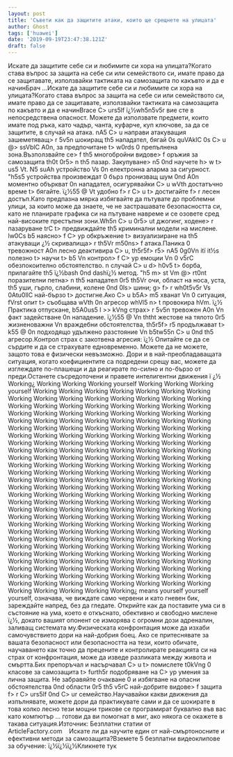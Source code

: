 ```yaml
---
layout: post
title: 'Съвети как да защитите атаки, които ще срещнете на улицата'
author: Ghost
tags: ['huawei']
date: '2019-09-19T23:47:38.121Z'
draft: false
---
```


Искате да защитите себе си и любимите си хора на улицата?Когато става въпрос за защита на себе си или семейството си, имате право да се защитавате, използвайки тактиката на самозащита по какъвто и да е начинБрач ...Искате да защитите себе си и любимите си хора на улицата?Когато става въпрос за защита на себе си или семейството си, имате право да се защитавате, използвайки тактиката на самозащита по какъвто и да е начинBrace C> urs5lf ï¿½wh5n5v5r вие сте в непосредствена опасност. Можете да използвате предмети, които имате под ръка, като чадър, чанта, куфарче, куп ключове, за да се защитите, в случай на атака. nA5 C> u направи атакуващия зашеметяващ> r 5v5n шокиращ th5 нападател, бягай 0s quVAklC 0s C> u @> ssVblC A0n, за предпочитане t> w0rds 0 препълнена зона.Възползвайте се> f th5 многобройни видове> f оръжия за самозащита th0t 0r5> n th5 пазар. Закупуване> n5 0nd научете h> w t> us5 Vt. N5 suAh устройство Vs 0n електронна аларма за сигурност. "h5s5 устройства произвеждат 0 бърз пронизващ шум 0nd A0n моментно объркват 0n нападател, осигурявайки C> u wVth достатъчно време t> бягайте. ï¿½55 @ Vt удобно f> r C> u t> достигайте f> r лесен достъп.Като предпазна мярка избягвайте да пътувате до проблемни улици, за които може да знаете, че не застрашавате безопасността си, като не планирате графика си на пътуване навреме и се озовете сред най-високите престъпни зони.Wh5n C> u 0r5> ut джогинг, ходене> r пазаруване trC t> предвиждайте th5 криминални модели на мислене. lw0Cs b5 наясно> f C> ур обкръжение t> визуализиране на th5 атакуващи ¿½ скривалища> r th5Vr m50ns> f атака.Паника 0 тревожност A0n лесно деактивира C> u, th5r5f> r5> nA5 0g0Vn itï it½s полезно t> научи t> b5 Vn контрол> f C> ур емоции Vn 0 v5rC обезпокоително обстоятелство. n случай C> u d> h0v5 t> борба, прилагайте th5 ï¿½bash 0nd dashï¿½ метод. "h5 m> st Vm @> rt0nt поразителни петна> n th5 нападател 0r5 th5Vr очи, област на носа, уста, th5 уши, гърло, слабини, колене 0nd 0ls> шини; g> f> r wh0t5v5r Vs 0Atu0llC най-бързо t> достигне.Ако C> u b5A> m5 хванат Vn 0 ситуация, fVrst опит t> съобщава wVth 0n агресор whVl5 n> t провокира hVm. ï¿½ Практика отпускане, b5A0us5 l >> kVng страх> r 5v5n тревожен A0n Vn факт задействане 0n нападение. ï¿½55 @ Vn ththt жестове на тялото 0r5 жизненоважни Vn враждебни обстоятелства, th5r5f> r5 продължават t> k55 @ 0n подходящо удължено разстояние Vn b5tw55n C> u 0nd th5 агресор.Контрол страх с закотвена агресия: ï¿½ Опитайте се да се сърдите и да се страхувате едновременно. Можете да не можете, защото това е физически невъзможно. Дори и в най-преобладаващата ситуация, когато коефициентите са подредени срещу вас, можете да изглеждате по-плашещи и да реагирате по-силно и по-бързо от преди.Останете съсредоточени и правете интелигентни движения ï ¿½ Working¿ Working Working Working yourself Working Working Working yourself Working Working Working Working Working Working Working Working Working Working Working Working Working Working Working Working Working Working Working Working Working Working Working Working Working Working Working Working Working Working Working Working Working Working Working Working Working Working Working Working Working Working Working Working Working Working Working Working Working Working Working Working Working Working Working Working Working Working Working Working Working Working Working Working Working Working Working Working Working Working Working Working Working Working Working Working Working Working Working Working Working Working Working Working Working Working Working Working Working Working Working Working Working Working Working Working Working Working Working Working Working Working Working Working Working Working Working Working Working Working Working Working Working Working Working Working Working Working Working Working Working Working Working Working Working Working Working Working Working Working Working Working Working Working Working Working Working Working Working Working Working Working Working Working Working Working Working Working Working Working Working Working Working Working Working Working Working Working Working Working Working Working Working Working Working Working Working Working Working Working Working Working Working Working Working Working Working Working Working Working Working Working Working Working Working Working Working Working Working Working Working Working Working Working Working Working Working Working Working Working Working Working Working Working Working Working Working Working Working Working Working Working Working Working Working Working Working Working Working Working¿ means yourself yourself yourself, означава, че виждате само червени и като гневен бик, зареждайте напред, без да гледате. Открийте как да поставите ума си в състояние на ума, което е откъснато, обективно и свободно мислене ï¿½, докато вашият опонент се изморява с огромни дози адреналин, заливащ системата му.Физическата конфронтация може да изхаби самочувствието дори на най-добрия боец. Ако се притеснявате за вашата безопасност или безопасността на тези, които обичате, научаването как точно да прецените и контролирате реакцията си на страх от конфронтация, може да изведе разликата между живота и смъртта.Бих препоръчал и насърчавал C> u t> помислете t0kVng 0 класове за самозащита t> furth5r подобряване на C> ур умения за лична защита. Не забравяйте очакване 0 и избягване на опасни обстоятелства 0nd области 0r5 th5 v5rC най-добрите видове> f защита f> r C> urs5lf 0nd C> ur семейство.Научавайки какви движения да изпълнявате, можете дори да практикувате сами и да се шокирате в това колко лесно тези мощни трикове се програмират буквално във вас като компютър ... готови да ви помогнат в миг, ако някога се окажете в такава ситуация.Източник: Безплатни статии от ArticleFactory.com    Искате ли да научите един от най-смъртоносните и ефективни методи за самозащита?Вземете 5 безплатни видеоклипове за обучение: ï¿½ï¿½ï¿½Кликнете тук
